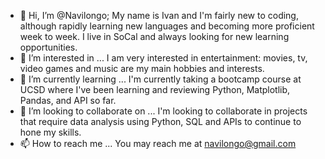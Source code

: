 - 👋 Hi, I’m @Navilongo;
My name is Ivan and I'm fairly new to coding, although rapidly learning new languages and becoming more proficient week to week. 
I live in SoCal and always looking for new learning opportunities. 
- 👀 I’m interested in ...
I am very interested in entertainment: movies, tv, video games and music are my main hobbies and interests.
- 🌱 I’m currently learning ...
I'm currently taking a bootcamp course at UCSD where I've been learning and reviewing Python, Matplotlib, Pandas, and API so far. 
- 💞️ I’m looking to collaborate on ...
I'm looking to collaborate in projects that require data analysis using Python, SQL and APIs to continue to hone my skills. 
- 📫 How to reach me ...
You may reach me at navilongo@gmail.com


